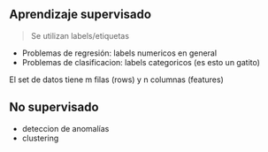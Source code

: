 ## Aprendizaje supervisado 
> Se utilizan labels/etiquetas

- Problemas de regresión: labels numericos en general
- Problemas de clasificacion: labels categoricos (es esto un gatito)

El set de datos tiene m filas (rows)  y n columnas (features)

## No supervisado
- deteccion de anomalías
- clustering